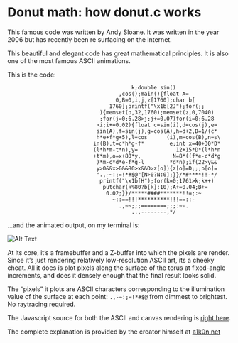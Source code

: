 
Donut math: how donut.c works
=============================

This famous code was written by Andy Sloane.
It was written in the year 2006 but has recently been re surfacing on the internet.

This beautiful and elegant code has great mathematical principles. It is also one of the most famous ASCII animations.

This is the code:

``` {style="font-size: 10pt;"}
                                       k;double sin()
                                   ,cos();main(){float A=
                                  0,B=0,i,j,z[1760];char b[
                                1760];printf("\x1b[2J");for(;;
                             ){memset(b,32,1760);memset(z,0,7040)
                             ;for(j=0;6.28>j;j+=0.07)for(i=0;6.28
                            >i;i+=0.02){float c=sin(i),d=cos(j),e=
                            sin(A),f=sin(j),g=cos(A),h=d+2,D=1/(c*
                            h*e+f*g+5),l=cos      (i),m=cos(B),n=s\
                           in(B),t=c*h*g-f*        e;int x=40+30*D*
                           (l*h*m-t*n),y=            12+15*D*(l*h*n
                           +t*m),o=x+80*y,          N=8*((f*e-c*d*g
                            )*m-c*d*e-f*g-l        *d*n);if(22>y&&
                            y>0&&x>0&&80>x&&D>z[o]){z[o]=D;;;b[o]=
                            ".,-~:;=!*#$@"[N>0?N:0];}}/*#****!!-*/
                             printf("\x1b[H");for(k=0;1761>k;k++)
                              putchar(k%80?b[k]:10);A+=0.04;B+=
                               0.02;}}/*****####*******!!=;:~
                                 ~::==!!!**********!!!==::-
                                   .,~~;;;========;;;:~-.
                                       ..,--------,*/
```

…and the animated output, on my terminal is:

![Alt Text](https://media.giphy.com/media/4ampCUXWkDITsLmRj9/giphy.gif)

At its core, it’s a framebuffer and a Z-buffer into which the pixels are render. Since it’s just rendering relatively low-resolution ASCII art, its a cheeky
 cheat. All it does is plot pixels along the surface of the
torus at fixed-angle increments, and does it densely enough that the
final result looks solid. 

The “pixels” it plots are ASCII characters
corresponding to the illumination value of the surface at each point:
`.,-~:;=!*#$@` from dimmest to
brightest. No raytracing required.



The Javascript source for both the ASCII and canvas rendering is [right
here](https://www.a1k0n.net/js/donut.js).

The complete explanation is provided by the creator himself at [a1k0n.net](https://www.a1k0n.net/2011/07/20/donut-math.html)
